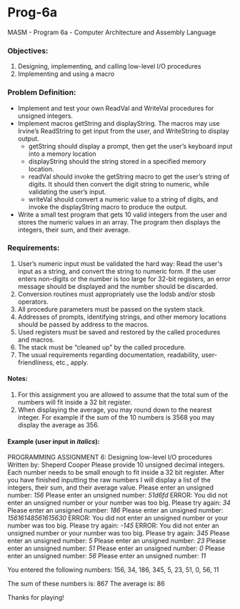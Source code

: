 # Prog-6a
MASM - Program 6a - Computer Architecture and Assembly Language

### Objectives:
1. Designing, implementing, and calling low-level I/O procedures
2. Implementing and using a macro

### Problem Definition:
  - Implement and test your own ReadVal and WriteVal procedures for unsigned integers.
  - Implement macros getString and displayString. The macros may use Irvine’s ReadString to get input from the user, and WriteString to display output.
      * getString should display a prompt, then get the user’s keyboard input into a memory location
      * displayString should the string stored in a specified memory location.
      * readVal should invoke the getString macro to get the user’s string of digits. It should then convert the digit string to numeric, while validating the user’s input.
      * writeVal should convert a numeric value to a string of digits, and invoke the displayString macro to produce the output.
  - Write a small test program that gets 10 valid integers from the user and stores the numeric values in an array. The program then displays the integers, their sum, and their average.

### Requirements:
1.  User’s numeric input must be validated the hard way: Read the user's input as a string, and convert the string to numeric form. If the user enters non-digits or the number is too large for 32-bit registers, an error message should be displayed and the number should be discarded.
2. Conversion routines must appropriately use the lodsb and/or stosb operators.
3. All procedure parameters must be passed on the system stack.
4. Addresses of prompts, identifying strings, and other memory locations should be passed by address to the macros.
5. Used registers must be saved and restored by the called procedures and macros.
6. The stack must be “cleaned up” by the called procedure.
7. The usual requirements regarding documentation, readability, user-friendliness, etc., apply.

#### Notes:
1. For this assignment you are allowed to assume that the total sum of the numbers will fit inside a 32 bit register.
2. When displaying the average, you may round down to the nearest integer. For example if the sum of the 10 numbers is 3568 you may display the average as 356.

#### Example (user input in *italics*):
PROGRAMMING ASSIGNMENT 6: Designing low-level I/O procedures
Written by: Sheperd Cooper
Please provide 10 unsigned decimal integers.
Each number needs to be small enough to fit inside a 32 bit register.
After you have finished inputting the raw numbers I will display a list
of the integers, their sum, and their average value.
Please enter an unsigned number: *156*
Please enter an unsigned number: *51d6fd*
ERROR: You did not enter an unsigned number or your number was too big.
Please try again: *34*
Please enter an unsigned number: *186*
Please enter an unsigned number: *15616148561615630*
ERROR: You did not enter an unsigned number or your number was too big.
Please try again: *-145*
ERROR: You did not enter an unsigned number or your number was too big.
Please try again: *345*
Please enter an unsigned number: *5*
Please enter an unsigned number: *23*
Please enter an unsigned number: *51*
Please enter an unsigned number: *0*
Please enter an unsigned number: *56*
Please enter an unsigned number: *11*

You entered the following numbers:
156, 34, 186, 345, 5, 23, 51, 0, 56, 11

The sum of these numbers is: 867
The average is: 86

Thanks for playing!
